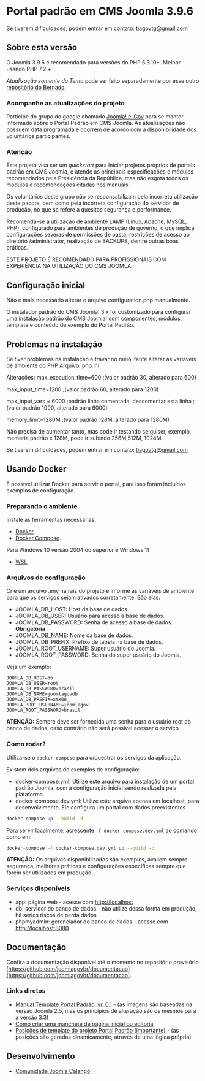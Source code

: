 # Portal padrão em CMS Joomla 3.9.6

Se tiverem dificuldades, podem entrar em contato: tiagovtg@gmail.com

## Sobre esta versão

O Joomla 3.9.6 é recomendado para versões do PHP 5.3.10+. Melhor usando PHP 7.2.+

_Atualização somente do Tema_ pode ser feito separadamente por esse outro [repositório do Bernado](https://github.com/dioubernardo/pip-joomla).

### Acompanhe as atualizações do projeto

Participe do grupo do google chamado [Joomla! e-Gov](https://groups.google.com/forum/?hl=pt-BR#!forum/joomla-e-gov-br) para se manter informado sobre o Portal Padrão em CMS Joomla. As atualizações não possuem data programada e ocorrem de acordo com a disponibilidade dos voluntários participantes.

### Atenção

Este projeto visa ser um _quickstart_ para iniciar projetos próprios de portais padrão em CMS Joomla, e atende as principais especificações e módulos recomendados pela Presidência da República, mas não esgota todos os módulos e recomendações citadas nos manuais.

Os voluntários deste grupo não se responsabilizam pela incorreta utilização deste pacote, bem como pela incorreta configuração do servidor de produção, no que se refere
a quesitos segurança e performance.

Recomenda-se a utilização de ambiente LAMP (Linux, Apache, MySQL, PHP), configurado para ambientes de produção de governo, o que implica configurações severas de permissões de pasta, restrições de acesso ao diretório /administrator, realização de BACKUPS, dentre outras boas práticas.

ESTE PROJETO É RECOMENDADO PARA PROFISSIONAIS COM EXPERIÊNCIA NA UTILIZAÇÃO DO CMS JOOMLA.

## Configuração inicial

Não é mais necessário alterar o arquivo configuration.php manualmente.

O instalador padrão do CMS Joomla! 3.x foi customizado para configurar uma instalação padrão do CMS Joomla! com componentes, módulos, template e conteúdo de exemplo do Portal Padrão.

## Problemas na instalação

Se tiver problemas na instalação e travar no meio, tente alterar as variaveis de ambiente do PHP
Arquivo:
php.ini

Alterações:
max_execution_time=600
;(valor padrão 30, alterado para 600)

max_input_time=1200
;(valor padrão 60, alterado para 1200)

max_input_vars = 6000
;padrão linha comentada, descomentar esta linha
;(valor padrão 1000, alterado para 6000)

memory_limit=1280M
;(valor padrão 128M, alterado para 1280M)

Não precisa de aumentar tanto, mas pode ir testando se quiser, exemplo, memoria padrão é 128M, pode ir subindo 256M,512M, 1024M

Se tiverem dificuldades, podem entrar em contato: tiagovtg@gmail.com

## Usando Docker

É possível utilizar Docker para servir o portal, para isso foram incluídos exemplos de configuração.

### Preparando o ambiente

Instale as ferramentas necessárias:

- [Docker](https://docs.docker.com/get-docker/)
- [Docker Compose](https://docs.docker.com/compose/install/).

Para Windows 10 versão 2004 ou superior e Windows 11

- [WSL](https://docs.microsoft.com/pt-br/windows/wsl/install)

### Arquivos de configuração

Crie um arquivo .env na raiz do projeto e informe as variáveis de ambiente para que os serviços sejam ativados corretamente. São elas:

- JOOMLA_DB_HOST: Host da base de dados.
- JOOMLA_DB_USER: Usuário para acesso à base de dados.
- JOOMLA_DB_PASSWORD: Senha de acesso à base de dados. **Obrigatória**
- JOOMLA_DB_NAME: Nome da base de dados.
- JOOMLA_DB_PREFIX: Prefixo de tabela na base de dados.
- JOOMLA_ROOT_USERNAME: Super usuário do Joomla.
- JOOMLA_ROOT_PASSWORD: Senha do super usuário do Joomla.

Veja um exemplo:

```env
JOOMLA_DB_HOST=db
JOOMLA_DB_USER=root
JOOMLA_DB_PASSWORD=brasil
JOOMLA_DB_NAME=joomlagovdb
JOOMLA_DB_PREFIX=xmx0n_
JOOMLA_ROOT_USERNAME=joomlagov
JOOMLA_ROOT_PASSWORD=brasil
```

**ATENÇÃO:** Sempre deve ser fornecida uma senha para o usuário root do banco de dados, caso contrário não será possível acessar o serviço.

### Como rodar?

Utiliza-se o `docker-compose` para orquestrar os serviços da aplicação.

Existem dois arquivos de exemplos de configuração:

- docker-compose.yml: Utilize este arquivo para instalação de um portal padrão Joomla, com a configuração inicial sendo realizada pela plataforma.
- docker-compose.dev.yml: Utilize este arquivo apenas em localhost, para desenvolvimento. Ele configura um portal com dados preexistentes.

```bash
docker-compose up --build -d
```

Para servir localmente, acrescente `-f docker-compose.dev.yml` ao comando como em:

```bash
docker-compose -f docker-compose.dev.yml up --build -d
```

**ATENÇÃO:** Os arquivos disponibilizados são exemplos, avaliem sempre segurança, melhores práticas e configurações específicas sempre que forem ser utilizados em produção.

### Serviços disponíveis

- app: página web - acesse com <http://localhost>
- db: servidor de banco de dados - não utilize dessa forma em produção, há sérios riscos de perda dados
- phpmyadmin: gerenciador do banco de dados - acesse com <http://localhost:8080>

## Documentação

Confira a documentação disponível até o momento no repositório provisório [https://github.com/joomlagovbr/documentacao](https://github.com/joomlagovbr/documentacao).

### Links diretos

- [Manual Template Portal Padrão, vr. 0.1](https://github.com/joomlagovbr/documentacao/raw/master/pdf/1.%20Manual%20Portal%20Padrao.pdf) - (as imagens são baseadas na versão Joomla 2.5, mas os princípios de alteração são os mesmos para a versão 3.3)
- [Como criar uma manchete de página inicial ou editoria](https://github.com/joomlagovbr/documentacao/raw/master/pdf/2.%20Pagina%20Inicial%20-%20Criar%20manchete.pdf)
- [Posições de template do projeto Portal Padrão (importante)](https://github.com/joomlagovbr/documentacao/raw/master/pdf/3.%20Posicoes%20de%20template%20do%20projeto%20portal%20padrao.pdf) - (as posições são geradas dinamicamente, através de uma lógica própria)

## Desenvolvimento

- [Comunidade Joomla Calango](http://www.joomlacalango.org/)
